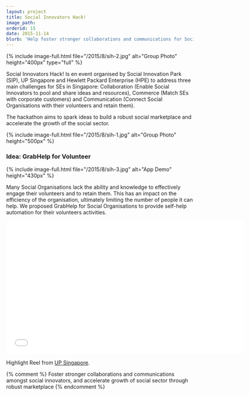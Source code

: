 ```yaml
---
layout: project
title: Social Innovators Hack!
image_path: 
orderid: 15
date: 2015-11-14
blurb: 'Help foster stronger collaborations and communications for Social Organisations through interactive SMS based services'
---
```

{% include image-full.html file="/2015/8/sih-2.jpg" alt="Group Photo" height="400px" type="full" %}
<p class='sublead'>Social Innovators Hack! Is en event organised by Social Innovation Park (SIP), UP Singapore and Hewlett Packard Enterprise (HPE) to address three main challenges for SEs in Singapore: Collaboration (Enable Social Innovators to pool and share ideas and resources), Commerce (Match SEs with corporate customers) and Communication (Connect Social Organisations with their volunteers and retain them).</p>

The hackathon aims to spark ideas to build a robust social marketplace and accelerate the growth of the social sector. 
<!--more-->
{% include image-full.html file="/2015/8/sih-1.jpg" alt="Group Photo" height="500px"  %}

### Idea: GrabHelp for Volunteer

{% include image-full.html file="/2015/8/sih-3.jpg" alt="App Demo" height="430px"  %}

Many Social Organisations lack the ability and knowledge to effectively engage their volunteers and to retain them. This has an impact on the efficiency of the organisation, ultimately limiting the number of people it can help. We proposed GrabHelp for Social Organisations to provide self-help automation for their volunteers activities.

<iframe src="//player.vimeo.com/video/161571016?title=0&amp;byline=0&amp;portrait=0" width="640" height="360" frameborder="0" webkitallowfullscreen mozallowfullscreen allowfullscreen></iframe>
<p>Highlight Reel from <a href="http://www.upsingapore.com/events/social-innovators-hack/">UP Singapore</a>.</p>

{% comment %}
Foster stronger collaborations and communications amongst social innovators, and accelerate growth of social sector through robust marketplace 
{% endcomment %}